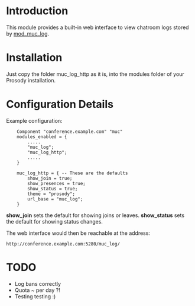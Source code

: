 # Introduction #

This module provides a built-in web interface to view chatroom logs stored by [mod\_muc\_log](mod_muc_log.md).

# Installation #

Just copy the folder muc\_log\_http as it is, into the modules folder of your Prosody installation.

# Configuration Details #

Example configuration:

```
	Component "conference.example.com" "muc"
	modules_enabled = {
		.....
		"muc_log";
		"muc_log_http";
		.....
	}

	muc_log_http = { -- These are the defaults
		show_join = true;
		show_presences = true;
		show_status = true;
		theme = "prosody";
		url_base = "muc_log";
	}
```

**show\_join** sets the default for showing joins or leaves.
**show\_status** sets the default for showing status changes.

The web interface would then be reachable at the address:
```
http://conference.example.com:5280/muc_log/
```


# TODO #
  * Log bans correctly
  * Quota ~ per day ?!
  * Testing testing :)
